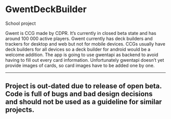 # GwentDeckBuilder
School project

Gwent is CCG made by CDPR. It’s currently in closed beta state and has around 100 000 active players. Gwent currently has deck builders and trackers for desktop and web but not for mobile devices. CCGs usually have deck builders for all devices so a deck builder for android would be a welcome addition. The app is going to use gwentapi as backend to avoid having to fill out every card information. Unfortunately gwentapi doesn’t yet provide images of cards, so card images have to be added one by one.

------------------------------------------------------------------------------------------------------------------------------------------
Project is out-dated due to release of open beta. Code is full of bugs and bad design decisions and should not be used as a guideline for similar projects.
------------------------------------------------------------------------------------------------------------------------------------------
